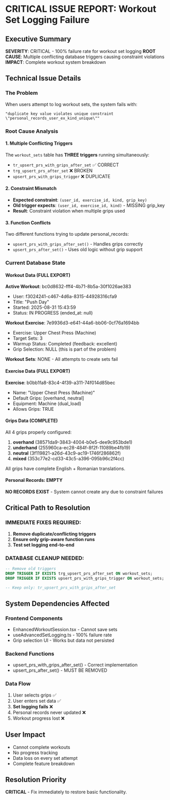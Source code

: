 # CRITICAL ISSUE REPORT: Workout Set Logging Failure

## Executive Summary
**SEVERITY**: CRITICAL - 100% failure rate for workout set logging
**ROOT CAUSE**: Multiple conflicting database triggers causing constraint violations
**IMPACT**: Complete workout system breakdown

## Technical Issue Details

### The Problem
When users attempt to log workout sets, the system fails with:
```
"duplicate key value violates unique constraint \"personal_records_user_ex_kind_unique\""
```

### Root Cause Analysis

#### 1. Multiple Conflicting Triggers
The `workout_sets` table has **THREE triggers** running simultaneously:
- `tr_upsert_prs_with_grips_after_set` ✅ CORRECT
- `trg_upsert_prs_after_set` ❌ BROKEN 
- `upsert_prs_with_grips_trigger` ❌ DUPLICATE

#### 2. Constraint Mismatch
- **Expected constraint**: `(user_id, exercise_id, kind, grip_key)`
- **Old trigger expects**: `(user_id, exercise_id, kind)` - MISSING grip_key
- **Result**: Constraint violation when multiple grips used

#### 3. Function Conflicts
Two different functions trying to update personal_records:
- `upsert_prs_with_grips_after_set()` - Handles grips correctly
- `upsert_prs_after_set()` - Uses old logic without grip support

### Current Database State

#### Workout Data (FULL EXPORT)
**Active Workout**: bc0d8632-fff4-4b71-8b5a-30f1026ae383
- User: f3024241-c467-4d6a-8315-44928316cfa9
- Title: "Push Day"
- Started: 2025-08-31 15:43:59
- Status: IN PROGRESS (ended_at: null)

**Workout Exercise**: 7e9936d3-e641-44a6-bb06-0cf76a1694bb
- Exercise: Upper Chest Press (Machine)
- Target Sets: 3
- Warmup Status: Completed (feedback: excellent)
- Grip Selection: NULL (this is part of the problem)

**Workout Sets**: NONE - All attempts to create sets fail

#### Exercise Data (FULL EXPORT)
**Exercise**: b0bb1fa8-83c4-4f39-a311-74f014d85bec
- Name: "Upper Chest Press (Machine)"
- Default Grips: [overhand, neutral]
- Equipment: Machine (dual_load)
- Allows Grips: TRUE

#### Grips Data (COMPLETE)
All 4 grips properly configured:
1. **overhand** (38571da9-3843-4004-b0e5-dee9c953bde1)
2. **underhand** (255960ca-ec28-484f-8f2f-11089be4fb19) 
3. **neutral** (3f119821-a26d-43c9-ac19-1746f286862f)
4. **mixed** (353c77e2-cd33-43c5-a396-095b96c2f4cc)

All grips have complete English + Romanian translations.

#### Personal Records: EMPTY
**NO RECORDS EXIST** - System cannot create any due to constraint failures

## Critical Path to Resolution

### IMMEDIATE FIXES REQUIRED:
1. **Remove duplicate/conflicting triggers**
2. **Ensure only grip-aware function runs**
3. **Test set logging end-to-end**

### DATABASE CLEANUP NEEDED:
```sql
-- Remove old triggers
DROP TRIGGER IF EXISTS trg_upsert_prs_after_set ON workout_sets;
DROP TRIGGER IF EXISTS upsert_prs_with_grips_trigger ON workout_sets;

-- Keep only: tr_upsert_prs_with_grips_after_set
```

## System Dependencies Affected

### Frontend Components
- EnhancedWorkoutSession.tsx - Cannot save sets
- useAdvancedSetLogging.ts - 100% failure rate
- Grip selection UI - Works but data not persisted

### Backend Functions  
- upsert_prs_with_grips_after_set() - Correct implementation
- upsert_prs_after_set() - MUST BE REMOVED

### Data Flow
1. User selects grips ✅ 
2. User enters set data ✅
3. **Set logging fails** ❌ 
4. Personal records never updated ❌
5. Workout progress lost ❌

## User Impact
- Cannot complete workouts
- No progress tracking
- Data loss on every set attempt
- Complete feature breakdown

## Resolution Priority
**CRITICAL** - Fix immediately to restore basic functionality.
